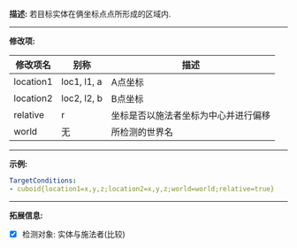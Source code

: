 **描述:** 若目标实体在俩坐标点点所形成的区域内.

---

**修改项:**

| 修改项名  | 别称           | 描述                      |
| --------- | -------------- | ------------------------- |
| location1 | loc1, l1, a | A点坐标 |
| location2 | loc2, l2, b | B点坐标 |
| relative | r | 坐标是否以施法者坐标为中心并进行偏移 |
| world | 无 | 所检测的世界名 |
---

**示例:**

```yaml
TargetConditions:
- cuboid{location1=x,y,z;location2=x,y,z;world=world;relative=true}
```

---

**拓展信息:**

- [x] 检测对象: 实体与施法者(比较)